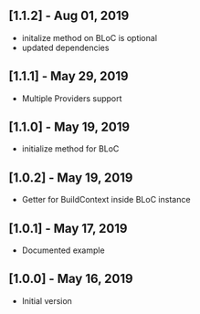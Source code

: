 ## [1.1.2] - Aug 01, 2019

- initalize method on BLoC is optional
- updated dependencies

## [1.1.1] - May 29, 2019

- Multiple Providers support

## [1.1.0] - May 19, 2019

- initialize method for BLoC

## [1.0.2] - May 19, 2019

- Getter for BuildContext inside BLoC instance

## [1.0.1] - May 17, 2019

- Documented example

## [1.0.0] - May 16, 2019

- Initial version
